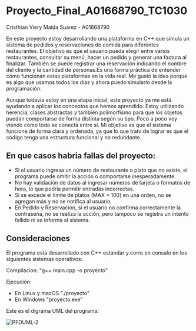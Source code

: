 # Proyecto_Final_A01668790_TC1030
Cristhian Viery Maida Suarez - A01668790

En este proyecto estoy desarrollando una plataforma en C++ que simula un sistema de pedidos y reservaciones de comida para diferentes restaurantes. El objetivo es que el usuario pueda elegir entre varios restaurantes, consultar su menú, hacer un pedido y generar una factura al finalizar. También se puede registrar una reservación indicando el nombre del cliente y la cantidad de personas.Es una forma práctica de entender cómo funcionan estas plataformas en la vida real. Me gustó la idea porque es algo que usamos todos los días y ahora puedo simularlo desde la programación.

Aunque todavía estoy en una etapa inicial, este proyecto ya me está ayudando a aplicar los conceptos que hemos aprendido. Estoy utilizando herencia, clases abstractas y también polimorfismo para que los objetos puedan comportarse de forma distinta según su tipo. Poco a poco voy viendo cómo todo se conecta entre sí. Mi objetivo es que el sistema funcione de forma clara y ordenada, ya que lo que trato de lograr es que el codigo tenga una estructura funcional y no redundante.

## En que casos habria fallas del proyecto:
- Si el usuario ingresa un número de restaurante o plato que no existe, el programa puede omitir la acción o comportarse inesperadamente.
- No hay validación de datos al ingresar números de tarjeta o formatos de hora, lo que podría permitir entradas incorrectas.
- Si se excede el límite de platos (MAX = 100) en una orden, no se agregan más y no se notifica al usuario.
- En Pedido y Reservacion, si el usuario no confirma correctamente la contraseña, no se realiza la acción, pero tampoco se registra un intento fallido ni se informa al sistema.
## Consideraciones
El programa esta desarrollado con C++ estandar y corre en consalo en los siguientes sistemas operativos:

Compilacion:
"g++ main.cpp -o proyecto"

Ejecución:
- En Linux y macOS "./proyecto"
- En Windows "proyecto.exe"
  
Este es el digrama UML del programa:

![PFDUML-2](https://github.com/user-attachments/assets/0e82a83a-fa76-4401-9b82-ea704e76ee0f)







